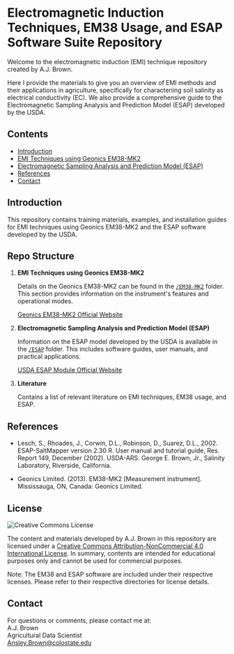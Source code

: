 # Electromagnetic Induction Techniques, EM38 Usage, and ESAP Software Suite Repository

Welcome to the electromagnetic induction (EMI) technique repository created by A.J. Brown.

Here I provide the materials to give you an overview of EMI methods and their applications in agriculture, specifically for characteriing soil salinity as electrical conductivity (EC). We also provide a comprehensive guide to the Electromagnetic Sampling Analysis and Prediction Model (ESAP) developed by the USDA. 

## Contents

- [Introduction](#introduction)
- [EMI Techniques using Geonics EM38-MK2](#emi-techniques-using-geonics-em38-mk2)
- [Electromagnetic Sampling Analysis and Prediction Model (ESAP)](#electromagnetic-sampling-analysis-and-prediction-model-esap)
- [References](#references)
- [Contact](#contact)

## Introduction

This repository contains training materials, examples, and installation guides for EMI techniques using Geonics EM38-MK2 and the ESAP software developed by the USDA.

## Repo Structure


1. **EMI Techniques using Geonics EM38-MK2**
    
    Details on the Geonics EM38-MK2 can be found in the [`/EM38-MK2`](./EM38-MK2) folder. This section provides information on the instrument's features and operational modes.

    [Geonics EM38-MK2 Official Website](https://geonics.com/html/em38.html)

2. **Electromagnetic Sampling Analysis and Prediction Model (ESAP)**

    Information on the ESAP model developed by the USDA is available in the [`/ESAP`](./ESAP) folder. This includes software guides, user manuals, and practical applications.

    [USDA ESAP Module Official Website](https://www.ars.usda.gov/pacific-west-area/riverside-ca/agricultural-water-efficiency-and-salinity-research-unit/docs/model/esap-model/)

3. **Literature**

    Contains a list of relevant literature on EMI techniques, EM38 usage, and ESAP.

    

## References

- Lesch, S., Rhoades, J., Corwin, D.L., Robinson, D., Suarez, D.L., 2002. ESAP-SaltMapper version 2.30 R. User manual and tutorial guide, Res. Report 149, December (2002). USDA-ARS. George E. Brown, Jr., Salinity Laboratory, Riverside, California.

- Geonics Limited. (2013). EM38-MK2 [Measurement instrument]. Mississauga, ON, Canada: Geonics Limited.

## License

![Creative Commons License](https://i.creativecommons.org/l/by-nc/4.0/88x31.png)


The content and materials developed by A.J. Brown in this repository are licensed under a [Creative Commons Attribution-NonCommercial 4.0 International License](https://creativecommons.org/licenses/by-nc/4.0/). In summary, contents are intended for educational purposes only and cannot be used for commercial purposes.

Note: The EM38 and ESAP software are included under their respective licenses. Please refer to their respective directories for license details.


## Contact

For questions or comments, please contact me at: <br/>
A.J. Brown <br/>
Agricultural Data Scientist <br/>
[Ansley.Brown@colostate.edu](mailto:Ansley.Brown@colostate.edu)

